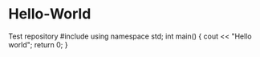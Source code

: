 # Hello-World
Test repository
#include <iostream>
  using namespace std;
  int main()
  { cout << "Hello world";
  return 0;
  }
